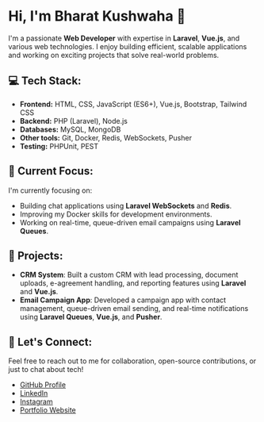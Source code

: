 # Hi, I'm Bharat Kushwaha 👋

I'm a passionate **Web Developer** with expertise in **Laravel**, **Vue.js**, and various web technologies. I enjoy building efficient, scalable applications and working on exciting projects that solve real-world problems.

## 💻 Tech Stack:
- **Frontend:** HTML, CSS, JavaScript (ES6+), Vue.js, Bootstrap, Tailwind CSS
- **Backend:** PHP (Laravel), Node.js
- **Databases:** MySQL, MongoDB
- **Other tools:** Git, Docker, Redis, WebSockets, Pusher
- **Testing:** PHPUnit, PEST

## 🌱 Current Focus:
I'm currently focusing on:
- Building chat applications using **Laravel WebSockets** and **Redis**.
- Improving my Docker skills for development environments.
- Working on real-time, queue-driven email campaigns using **Laravel Queues**.

## 🚀 Projects:
- **CRM System**: Built a custom CRM with lead processing, document uploads, e-agreement handling, and reporting features using **Laravel** and **Vue.js**.
- **Email Campaign App**: Developed a campaign app with contact management, queue-driven email sending, and real-time notifications using **Laravel Queues**, **Vue.js**, and **Pusher**.

## 💬 Let's Connect:
Feel free to reach out to me for collaboration, open-source contributions, or just to chat about tech!
- [GitHub Profile](https://github.com/bharatagra1607)
- [LinkedIn](https://www.linkedin.com/in/bharat-kushwaha)
- [Instagram](https://www.instagram.com/k.bharatcv)
- [Portfolio Website](https://bharatcv.com)

